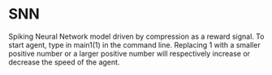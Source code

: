 # SNN
Spiking Neural Network model driven by compression as a reward signal.
To start agent, type in main1(1) in the command line. Replacing 1 with a smaller positive number or a larger positive number will respectively increase or decrease the speed of the agent.
